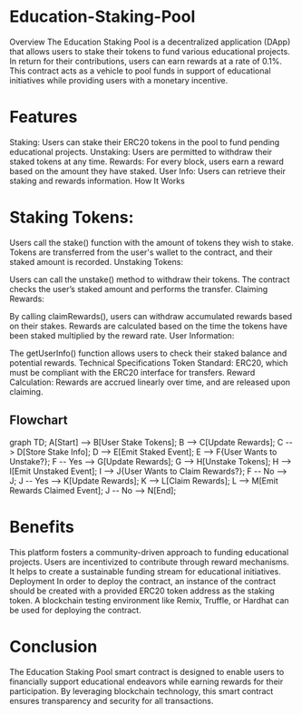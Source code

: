 # Education-Staking-Pool
Overview
The Education Staking Pool is a decentralized application (DApp) that allows users to stake their tokens to fund various educational projects. In return for their contributions, users can earn rewards at a rate of 0.1%. This contract acts as a vehicle to pool funds in support of educational initiatives while providing users with a monetary incentive.

# Features
Staking: Users can stake their ERC20 tokens in the pool to fund pending educational projects.
Unstaking: Users are permitted to withdraw their staked tokens at any time.
Rewards: For every block, users earn a reward based on the amount they have staked.
User Info: Users can retrieve their staking and rewards information.
How It Works
# Staking Tokens:

Users call the stake() function with the amount of tokens they wish to stake.
Tokens are transferred from the user's wallet to the contract, and their staked amount is recorded.
Unstaking Tokens:

Users can call the unstake() method to withdraw their tokens.
The contract checks the user’s staked amount and performs the transfer.
Claiming Rewards:

By calling claimRewards(), users can withdraw accumulated rewards based on their stakes.
Rewards are calculated based on the time the tokens have been staked multiplied by the reward rate.
User Information:

The getUserInfo() function allows users to check their staked balance and potential rewards.
Technical Specifications
Token Standard: ERC20, which must be compliant with the ERC20 interface for transfers.
Reward Calculation: Rewards are accrued linearly over time, and are released upon claiming.

## Flowchart

graph TD;
    A[Start] --> B[User Stake Tokens];
    B --> C[Update Rewards];
    C --> D[Store Stake Info];
    D --> E[Emit Staked Event];
    E --> F{User Wants to Unstake?};
    F -- Yes --> G[Update Rewards];
    G --> H[Unstake Tokens];
    H --> I[Emit Unstaked Event];
    I --> J{User Wants to Claim Rewards?};
    F -- No --> J;
    J -- Yes --> K[Update Rewards];
    K --> L[Claim Rewards];
    L --> M[Emit Rewards Claimed Event];
    J -- No --> N[End];
# Benefits
This platform fosters a community-driven approach to funding educational projects.
Users are incentivized to contribute through reward mechanisms.
It helps to create a sustainable funding stream for educational initiatives.
Deployment
In order to deploy the contract, an instance of the contract should be created with a provided ERC20 token address as the staking token. A blockchain testing environment like Remix, Truffle, or Hardhat can be used for deploying the contract.

# Conclusion
The Education Staking Pool smart contract is designed to enable users to financially support educational endeavors while earning rewards for their participation. By leveraging blockchain technology, this smart contract ensures transparency and security for all transactions.
